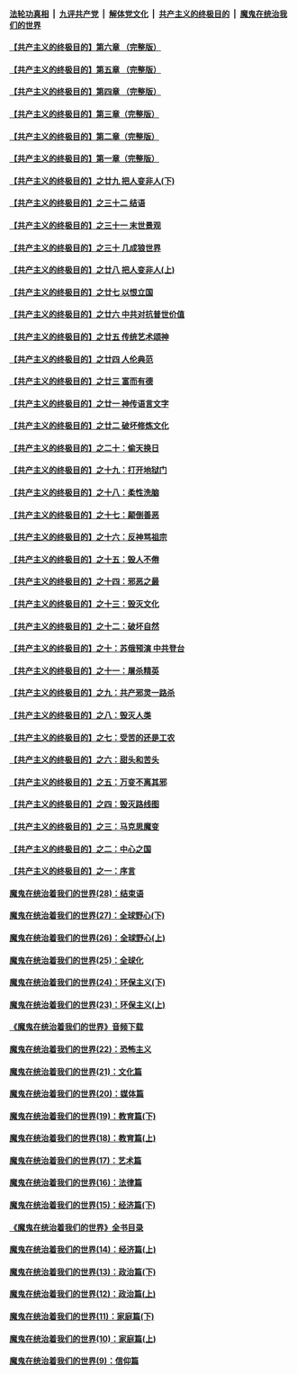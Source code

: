 ####  [法轮功真相](../../../../basic/blob/master/README.md?t=01091652) &nbsp;|&nbsp; [九评共产党](../../../../9ping.md/blob/master/README.md?t=01091652) &nbsp;|&nbsp; [解体党文化](../../../../jtdwh.md/blob/master/README.md?t=01091652)  &nbsp;|&nbsp; [共产主义的终极目的](../../../../gczydzjmd.md/blob/master/README.md?t=01091652) &nbsp;|&nbsp; [魔鬼在统治我们的世界](../../../../mgztzwmdsj.md/blob/master/README.md?t=01091652) 

#### [【共产主义的终极目的】第六章 （完整版）](../pages/nsc422/n11428913.md?t=01091652) 

#### [【共产主义的终极目的】第五章 （完整版）](../pages/nsc422/n11428912.md?t=01091652) 

#### [【共产主义的终极目的】第四章 （完整版）](../pages/nsc422/n11428907.md?t=01091652) 

#### [【共产主义的终极目的】第三章（完整版）](../pages/nsc422/n11428848.md?t=01091652) 

#### [【共产主义的终极目的】第二章（完整版）](../pages/nsc422/n11428831.md?t=01091652) 

#### [【共产主义的终极目的】第一章（完整版）](../pages/nsc422/n11417651.md?t=01091652) 

#### [【共产主义的终极目的】之廿九 把人变非人(下)](../pages/nsc422/n11344140.md?t=01091652) 

#### [【共产主义的终极目的】之三十二 结语](../pages/nsc422/n11360535.md?t=01091652) 

#### [【共产主义的终极目的】之三十一 末世景观](../pages/nsc422/n11351129.md?t=01091652) 

#### [【共产主义的终极目的】之三十 几成狼世界](../pages/nsc422/n11348280.md?t=01091652) 

#### [【共产主义的终极目的】之廿八 把人变非人(上)](../pages/nsc422/n11340492.md?t=01091652) 

#### [【共产主义的终极目的】之廿七 以恨立国](../pages/nsc422/n11336944.md?t=01091652) 

#### [【共产主义的终极目的】之廿六 中共对抗普世价值](../pages/nsc422/n11324785.md?t=01091652) 

#### [【共产主义的终极目的】之廿五 传统艺术颂神](../pages/nsc422/n11296396.md?t=01091652) 

#### [【共产主义的终极目的】之廿四 人伦典范](../pages/nsc422/n11296397.md?t=01091652) 

#### [【共产主义的终极目的】之廿三 富而有德](../pages/nsc422/n11283598.md?t=01091652) 

#### [【共产主义的终极目的】之廿一 神传语言文字](../pages/nsc422/n11263265.md?t=01091652) 

#### [【共产主义的终极目的】之廿二 破坏修炼文化](../pages/nsc422/n11245728.md?t=01091652) 

#### [【共产主义的终极目的】之二十：偷天换日](../pages/nsc422/n11238846.md?t=01091652) 

#### [【共产主义的终极目的】之十九：打开地狱门](../pages/nsc422/n11206376.md?t=01091652) 

#### [【共产主义的终极目的】之十八：柔性洗脑](../pages/nsc422/n11199994.md?t=01091652) 

#### [【共产主义的终极目的】之十七：颠倒善恶](../pages/nsc422/n11179782.md?t=01091652) 

#### [【共产主义的终极目的】之十六：反神骂祖宗](../pages/nsc422/n11166798.md?t=01091652) 

#### [【共产主义的终极目的】之十五：毁人不倦](../pages/nsc422/n11166792.md?t=01091652) 

#### [【共产主义的终极目的】之十四：邪恶之最](../pages/nsc422/n11150249.md?t=01091652) 

#### [【共产主义的终极目的】之十三：毁灭文化](../pages/nsc422/n11135227.md?t=01091652) 

#### [【共产主义的终极目的】之十二：破坏自然](../pages/nsc422/n11135214.md?t=01091652) 

#### [【共产主义的终极目的】之十：苏俄预演 中共登台](../pages/nsc422/n11118424.md?t=01091652) 

#### [【共产主义的终极目的】之十一：屠杀精英](../pages/nsc422/n11118442.md?t=01091652) 

#### [【共产主义的终极目的】之九：共产邪灵一路杀](../pages/nsc422/n11114139.md?t=01091652) 

#### [【共产主义的终极目的】之八：毁灭人类](../pages/nsc422/n11108503.md?t=01091652) 

#### [【共产主义的终极目的】之七：受苦的还是工农](../pages/nsc422/n11101809.md?t=01091652) 

#### [【共产主义的终极目的】之六：甜头和苦头](../pages/nsc422/n11096971.md?t=01091652) 

#### [【共产主义的终极目的】之五：万变不离其邪](../pages/nsc422/n11091285.md?t=01091652) 

#### [【共产主义的终极目的】之四：毁灭路线图](../pages/nsc422/n11086284.md?t=01091652) 

#### [【共产主义的终极目的】之三：马克思魔变](../pages/nsc422/n11061941.md?t=01091652) 

#### [【共产主义的终极目的】之二：中心之国](../pages/nsc422/n11047728.md?t=01091652) 

#### [【共产主义的终极目的】之一：序言](../pages/nsc422/n11086077.md?t=01091652) 

#### [魔鬼在统治着我们的世界(28)：结束语](../pages/nsc422/n10936246.md?t=01091652) 

#### [魔鬼在统治着我们的世界(27)：全球野心(下)](../pages/nsc422/n10928319.md?t=01091652) 

#### [魔鬼在统治着我们的世界(26)：全球野心(上)](../pages/nsc422/n10900318.md?t=01091652) 

#### [魔鬼在统治着我们的世界(25)：全球化](../pages/nsc422/n10788205.md?t=01091652) 

#### [魔鬼在统治着我们的世界(24)：环保主义(下)](../pages/nsc422/n10695307.md?t=01091652) 

#### [魔鬼在统治着我们的世界(23)：环保主义(上)](../pages/nsc422/n10688613.md?t=01091652) 

#### [《魔鬼在统治着我们的世界》音频下载](../pages/nsc422/n10635553.md?t=01091652) 

#### [魔鬼在统治着我们的世界(22)：恐怖主义](../pages/nsc422/n10614727.md?t=01091652) 

#### [魔鬼在统治着我们的世界(21)：文化篇](../pages/nsc422/n10597706.md?t=01091652) 

#### [魔鬼在统治着我们的世界(20)：媒体篇](../pages/nsc422/n10586579.md?t=01091652) 

#### [魔鬼在统治着我们的世界(19)：教育篇(下)](../pages/nsc422/n10564808.md?t=01091652) 

#### [魔鬼在统治着我们的世界(18)：教育篇(上)](../pages/nsc422/n10526970.md?t=01091652) 

#### [魔鬼在统治着我们的世界(17)：艺术篇](../pages/nsc422/n10499093.md?t=01091652) 

#### [魔鬼在统治着我们的世界(16)：法律篇](../pages/nsc422/n10485969.md?t=01091652) 

#### [魔鬼在统治着我们的世界(15)：经济篇(下)](../pages/nsc422/n10469975.md?t=01091652) 

#### [《魔鬼在统治着我们的世界》全书目录](../pages/nsc422/n10464261.md?t=01091652) 

#### [魔鬼在统治着我们的世界(14)：经济篇(上)](../pages/nsc422/n10457370.md?t=01091652) 

#### [魔鬼在统治着我们的世界(13)：政治篇(下)](../pages/nsc422/n10448270.md?t=01091652) 

#### [魔鬼在统治着我们的世界(12)：政治篇(上)](../pages/nsc422/n10444576.md?t=01091652) 

#### [魔鬼在统治着我们的世界(11)：家庭篇(下)](../pages/nsc422/n10440961.md?t=01091652) 

#### [魔鬼在统治着我们的世界(10)：家庭篇(上)](../pages/nsc422/n10435448.md?t=01091652) 

#### [魔鬼在统治着我们的世界(9)：信仰篇](../pages/nsc422/n10432159.md?t=01091652) 

